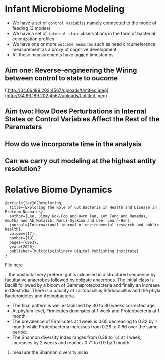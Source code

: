 # Infant Microbiome Modeling 
+   We have a set of `control variables` namely connected to the mode of feeding (3 modes)
+   We have a set of `internal state` observations in the form of bacterial colonization profiles
+   We have one or more `outcome measures` such as head circumeference measurement as a proxy of cognitive development
+   All these measurements have tagged timestamps

## Aim one: Reverse-engineering the Wiring between control to state to oucome
![http://34.66.189.202:4567/uploads/Untitled.jpeg](http://34.66.189.202:4567/uploads/Untitled.jpeg)

## Aim two: How Does Perturbations in Internal States or Control Variables Affect the Rest of the Parameters

## How do we incorporate time in the analysis

## Can we carry out modeling at the highest entity resolution?

# Relative Biome Dynamics

```
@article{lee2020exploring,
  title={Exploring the Role of Gut Bacteria in Health and Disease in Preterm Neonates},
  author={Lee, Jimmy Kok-Foo and Hern Tan, Loh Teng and Ramadas, Amutha and Ab Mutalib, Nurul-Syakima and Lee, Learn-Han},
  journal={International journal of environmental research and public health},
  volume={17},
  number={19},
  pages={6963},
  year={2020},
  publisher={Multidisciplinary Digital Publishing Institute}
}
```
File [here](/uploads/ijerph-17-06963.pdf)

...the postnatal very preterm gut is colonised in a structured sequence by facultative anaerobes followed by obligate anaerobes. The initial class is Bacilli followed by a bloom of Gammaproteobacteria and finally an increase in Clostridia. There is a paucity of Lactobacillus,Bifidobacillus and the phyla Bacteroidetes and Actinobacteria. 
+ The final pattern is well established by 30 to 36 weeks corrected age. 
+ At phylum level, Firmicutes dominates at 1 week and Proteobacteria at 1 month. 
+ The prevalence of Firmicutes at 1 week is 0.65 decreasing to 0.32 by 1 month while Proteobacteria increases from 0.28 to 0.66 over the same period. 
+ The Shannon diversity index ranges from 0.38 to 1.4 at 1 week, increases by 2 weeks and reaches 0.71 to 0.9 by 1 month.

1. measure the Shannon diversity index

